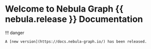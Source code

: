 # Welcome to Nebula Graph {{ nebula.release }} Documentation

!!! danger 

    A [new version](https://docs.nebula-graph.io/) has been released.
